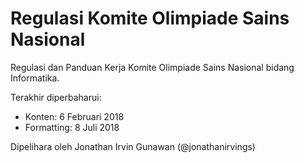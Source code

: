 # Regulasi Komite Olimpiade Sains Nasional

Regulasi dan Panduan Kerja Komite Olimpiade Sains Nasional bidang Informatika.

Terakhir diperbaharui:

* Konten: 6 Februari 2018
* Formatting: 8 Juli 2018

Dipelihara oleh Jonathan Irvin Gunawan (@jonathanirvings)